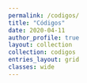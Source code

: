 ```yaml
---
permalink: /codigos/
title: "Códigos"
date: 2020-04-11
author_profile: true
layout: collection
collection: codigos
entries_layout: grid
classes: wide
---
```




